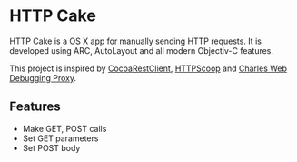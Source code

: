 HTTP Cake
=========

HTTP Cake is a OS X app for manually sending HTTP requests. It is developed using ARC, AutoLayout and all modern Objectiv-C features.

This project is inspired by [CocoaRestClient](https://github.com/mmattozzi/cocoa-rest-client), [HTTPScoop](http://www.tuffcode.com) and [Charles Web Debugging Proxy](http://www.charlesproxy.com).

Features
--------
* Make GET, POST calls
* Set GET parameters
* Set POST body